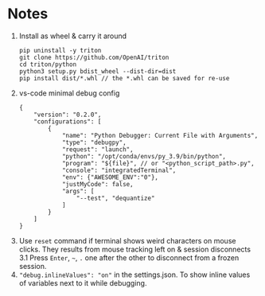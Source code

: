 # Notes

1. Install as wheel & carry it around 
    ```
    pip uninstall -y triton
    git clone https://github.com/OpenAI/triton
    cd triton/python
    python3 setup.py bdist_wheel --dist-dir=dist
    pip install dist/*.whl // the *.whl can be saved for re-use
    ```
2. vs-code minimal debug config
    ```
    {
        "version": "0.2.0",
        "configurations": [
            {
                "name": "Python Debugger: Current File with Arguments",
                "type": "debugpy",
                "request": "launch",
                "python": "/opt/conda/envs/py_3.9/bin/python",
                "program": "${file}", // or "<python_script_path>.py",
                "console": "integratedTerminal",
                "env": {"AWESOME_ENV":"0"},
                "justMyCode": false,
                "args": [
                    "--test", "dequantize"
                ]
            }
        ]
    } 
    ```
3. Use `reset` command if terminal shows weird characters on mouse clicks. They results from mouse tracking left on & session disconnects 
    3.1 Press `Enter`, `~`, `.` one after the other to disconnect from a frozen session.
4. `"debug.inlineValues": "on"` in the settings.json. To show inline values of variables next to it while debugging.
